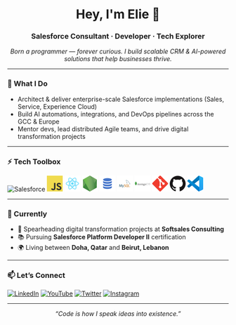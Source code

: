 <h1 align="center">Hey, I'm Elie 👋</h1>
<h3 align="center">Salesforce Consultant · Developer · Tech Explorer</h3>

<p align="center">
  <em>Born a programmer — forever curious.  
  I build scalable CRM & AI-powered solutions that help businesses thrive.</em>
</p>

---

### 🧠 What I Do
- Architect & deliver enterprise-scale Salesforce implementations (Sales, Service, Experience Cloud)
- Build AI automations, integrations, and DevOps pipelines across the GCC & Europe
- Mentor devs, lead distributed Agile teams, and drive digital transformation projects

---

### ⚡ Tech Toolbox
<p>
  <img src="https://upload.wikimedia.org/wikipedia/commons/f/f9/Salesforce.com_logo.svg" width="36" title="Salesforce"/>
  <img src="https://raw.githubusercontent.com/github/explore/main/topics/javascript/javascript.png" width="36" title="JavaScript"/>
  <img src="https://raw.githubusercontent.com/github/explore/main/topics/react/react.png" width="36" title="React"/>
  <img src="https://raw.githubusercontent.com/github/explore/main/topics/nodejs/nodejs.png" width="36" title="Node.js"/>
  <img src="https://raw.githubusercontent.com/github/explore/main/topics/sql/sql.png" width="36" title="SQL"/>
  <img src="https://raw.githubusercontent.com/github/explore/main/topics/mysql/mysql.png" width="36" title="MySQL"/>
  <img src="https://raw.githubusercontent.com/github/explore/main/topics/mongodb/mongodb.png" width="36" title="MongoDB"/>
  <img src="https://raw.githubusercontent.com/github/explore/main/topics/git/git.png" width="36" title="Git"/>
  <img src="https://raw.githubusercontent.com/github/explore/main/topics/github/github.png" width="36" title="GitHub"/>
  <img src="https://raw.githubusercontent.com/github/explore/main/topics/visual-studio-code/visual-studio-code.png" width="36" title="VS Code"/>
</p>

---

### 📌 Currently
- 🚀 Spearheading digital transformation projects at **Softsales Consulting**
- 📚 Pursuing **Salesforce Platform Developer II** certification
- 🌍 Living between **Doha, Qatar** and **Beirut, Lebanon**

---

### 📫 Let’s Connect
  [![LinkedIn](https://img.shields.io/badge/LinkedIn-%230A66C2.svg?logo=linkedin&logoColor=white)](https://linkedin.com/in/eliemirza)
  [![YouTube](https://img.shields.io/badge/YouTube-%23FF0000.svg?logo=youtube&logoColor=white)](https://youtube.com/c/thecouplecrib)
  [![Twitter](https://img.shields.io/badge/Twitter-%231DA1F2.svg?logo=twitter&logoColor=white)](https://twitter.com/elie_mirza)
  [![Instagram](https://img.shields.io/badge/Instagram-%23E4405F.svg?logo=instagram&logoColor=white)](https://instagram.com/eliemirza)

---

<p align="center">
  <i>“Code is how I speak ideas into existence.”</i>
</p>
